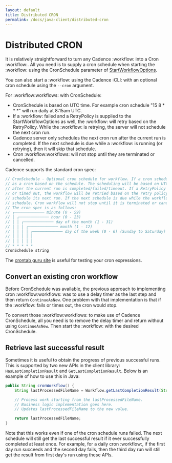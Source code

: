 ```yaml
---
layout: default
title: Distributed CRON
permalink: /docs/java-client/distributed-cron
---
```


# Distributed CRON

It is relatively straightforward to turn any Cadence :workflow: into a Cron :workflow:. All you need
is to supply a cron schedule when starting the :workflow: using the CronSchedule
parameter of
[StartWorkflowOptions](https://static.javadoc.io/com.uber.cadence/cadence-client/2.5.1/com/uber/cadence/client/WorkflowOptions.html).

You can also start a :workflow: using the Cadence :CLI: with an optional cron schedule using the `--cron` argument.

For :workflow:workflows: with CronSchedule:

* CronSchedule is based on UTC time. For example cron schedule "15 8 \* \* \*"
  will run daily at 8:15am UTC.
* If a :workflow: failed and a RetryPolicy is supplied to the StartWorkflowOptions
  as well, the :workflow: will retry based on the RetryPolicy. While the :workflow: is
  retrying, the server will not schedule the next cron run.
* Cadence server only schedules the next cron run after the current run is
  completed. If the next schedule is due while a :workflow: is running (or retrying),
  then it will skip that schedule.
* Cron :workflow:workflows: will not stop until they are terminated or cancelled.

Cadence supports the standard cron spec:

```java
// CronSchedule - Optional cron schedule for workflow. If a cron schedule is specified, the workflow will run
// as a cron based on the schedule. The scheduling will be based on UTC time. The schedule for the next run only happens
// after the current run is completed/failed/timeout. If a RetryPolicy is also supplied, and the workflow failed
// or timed out, the workflow will be retried based on the retry policy. While the workflow is retrying, it won't
// schedule its next run. If the next schedule is due while the workflow is running (or retrying), then it will skip that
// schedule. Cron workflow will not stop until it is terminated or cancelled (by returning cadence.CanceledError).
// The cron spec is as follows:
// ┌───────────── minute (0 - 59)
// │ ┌───────────── hour (0 - 23)
// │ │ ┌───────────── day of the month (1 - 31)
// │ │ │ ┌───────────── month (1 - 12)
// │ │ │ │ ┌───────────── day of the week (0 - 6) (Sunday to Saturday)
// │ │ │ │ │
// │ │ │ │ │
// * * * * *
CronSchedule string
```

The [crontab guru site](https://crontab.guru/) is useful for testing your cron expressions.

## Convert an existing cron workflow

Before CronSchedule was available, the previous approach to implementing cron
:workflow:workflows: was to use a delay timer as the last step and then return
`ContinueAsNew`. One problem with that implementation is that if the :workflow:
fails or times out, the cron would stop.

To convert those :workflow:workflows: to make use of Cadence CronSchedule, all you need is to remove the delay timer and return without using
`ContinueAsNew`. Then start the :workflow: with the desired CronSchedule.


## Retrieve last successful result

Sometimes it is useful to obtain the progress of previous successful runs.
This is supported by two new APIs in the client library:
`HasLastCompletionResult` and `GetLastCompletionResult`. Below is an example of how
to use this in Java:

```java
public String cronWorkflow() {
    String lastProcessedFileName = Workflow.getLastCompletionResult(String.class);

    // Process work starting from the lastProcessedFileName.
    // Business logic implementation goes here.
    // Updates lastProcessedFileName to the new value.

    return lastProcessedFileName;
}
```

Note that this works even if one of the cron schedule runs failed. The
next schedule will still get the last successful result if it ever successfully
completed at least once. For example, for a daily cron :workflow:, if the first day
run succeeds and the second day fails, then the third day run will still get
the result from first day's run using these APIs.
